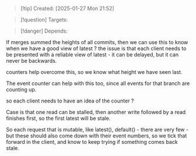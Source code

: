 
>[!tip] Created: [2025-01-27 Mon 21:52]

>[!question] Targets: 

>[!danger] Depends: 

If merges summed the heights of all commits, then we can use this to know when we have a good view of latest ?
the issue is that each client needs to be presented with a reliable view of latest - it can be delayed, but it can never be backwards.

counters help overcome this, so we know what height we have seen last.

The event counter can help with this too, since all events for that branch are counting up.

so each client needs to have an idea of the counter ?

Case is that one read can be stalled, then another write followed by a read finishes first, so the first latest will be stale.

So each request that is mutable, like latest(), default() - there are very few - but these should also come down with their event numbers, so we tick that forward in the client, and know to keep trying if something comes back stale.
